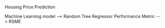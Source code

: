 Housing Price Prediction

Machine Learning model --> Random Tree Regressor
Performance Metric --> RSME

